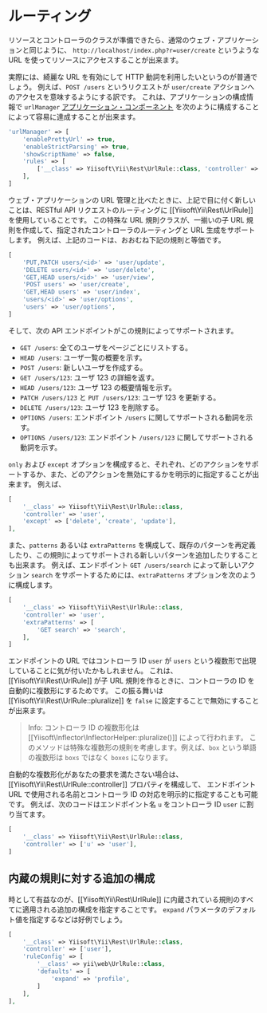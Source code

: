 ルーティング
============

リソースとコントローラのクラスが準備できたら、通常のウェブ・アプリケーションと同じように、
`http://localhost/index.php?r=user/create` というような URL を使ってリソースにアクセスすることが出来ます。

実際には、綺麗な URL を有効にして HTTP 動詞を利用したいというのが普通でしょう。
例えば、`POST /users` というリクエストが `user/create` アクションへのアクセスを意味するようにする訳です。
これは、アプリケーションの構成情報で `urlManager` [アプリケーション・コンポーネント](structure-application-components.md)
を次のように構成することによって容易に達成することが出来ます。

```php
'urlManager' => [
    'enablePrettyUrl' => true,
    'enableStrictParsing' => true,
    'showScriptName' => false,
    'rules' => [
        ['__class' => Yiisoft\Yii\Rest\UrlRule::class, 'controller' => 'user'],
    ],
]
```

ウェブ・アプリケーションの URL 管理と比べたときに、上記で目に付く新しいことは、RESTful API リクエストのルーティングに
[[Yiisoft\Yii\Rest\UrlRule]] を使用していることです。
この特殊な URL 規則クラスが、一揃いの子 URL 規則を作成して、指定されたコントローラのルーティングと URL 生成をサポートします。
例えば、上記のコードは、おおむね下記の規則と等価です。

```php
[
    'PUT,PATCH users/<id>' => 'user/update',
    'DELETE users/<id>' => 'user/delete',
    'GET,HEAD users/<id>' => 'user/view',
    'POST users' => 'user/create',
    'GET,HEAD users' => 'user/index',
    'users/<id>' => 'user/options',
    'users' => 'user/options',
]
```

そして、次の API エンドポイントがこの規則によってサポートされます。

* `GET /users`: 全てのユーザをページごとにリストする。
* `HEAD /users`: ユーザ一覧の概要を示す。
* `POST /users`: 新しいユーザを作成する。
* `GET /users/123`: ユーザ 123 の詳細を返す。
* `HEAD /users/123`: ユーザ 123 の概要情報を示す。
* `PATCH /users/123` と `PUT /users/123`: ユーザ 123 を更新する。
* `DELETE /users/123`: ユーザ 123 を削除する。
* `OPTIONS /users`: エンドポイント `/users` に関してサポートされる動詞を示す。
* `OPTIONS /users/123`: エンドポイント `/users/123` に関してサポートされる動詞を示す。

`only` および `except` オプションを構成すると、それぞれ、どのアクションをサポートするか、また、どのアクションを無効にするかを明示的に指定することが出来ます。
例えば、

```php
[
    '__class' => Yiisoft\Yii\Rest\UrlRule::class,
    'controller' => 'user',
    'except' => ['delete', 'create', 'update'],
],
```

また、`patterns` あるいは `extraPatterns` を構成して、既存のパターンを再定義したり、この規則によってサポートされる新しいパターンを追加したりすることも出来ます。
例えば、エンドポイント `GET /users/search` によって新しいアクション `search` をサポートするためには、`extraPatterns` オプションを次のように構成します。

```php
[
    '__class' => Yiisoft\Yii\Rest\UrlRule::class,
    'controller' => 'user',
    'extraPatterns' => [
        'GET search' => 'search',
    ],
]
```

エンドポイントの URL ではコントローラ ID `user` が `users` という複数形で出現していることに気が付いたかもしれません。
これは、[[Yiisoft\Yii\Rest\UrlRule]] が子 URL 規則を作るときに、コントローラの ID を自動的に複数形にするためです。
この振る舞いは [[Yiisoft\Yii\Rest\UrlRule::pluralize]] を `false` に設定することで無効にすることが出来ます。

> Info: コントローラ ID の複数形化は [[Yiisoft\Inflector\InflectorHelper::pluralize()]] によって行われます。
  このメソッドは特殊な複数形の規則を考慮します。例えば、`box` という単語の複数形は `boxs` ではなく `boxes` になります。

自動的な複数形化があなたの要求を満たさない場合は、[[Yiisoft\Yii\Rest\UrlRule::controller]] プロパティを構成して、
エンドポイント URL で使用される名前とコントローラ ID の対応を明示的に指定することも可能です。
例えば、次のコードはエンドポイント名 `u` をコントローラ ID `user` に割り当てます。
 
```php
[
    '__class' => Yiisoft\Yii\Rest\UrlRule::class,
    'controller' => ['u' => 'user'],
]
```

## 内蔵の規則に対する追加の構成

時として有益なのが、[[Yiisoft\Yii\Rest\UrlRule]] に内蔵されている規則のすべてに適用される追加の構成を指定することです。
`expand` パラメータのデフォルト値を指定するなどは好例でしょう。

```php
[
    '__class' => Yiisoft\Yii\Rest\UrlRule::class,
    'controller' => ['user'],
    'ruleConfig' => [
        '__class' => yii\web\UrlRule::class,
        'defaults' => [
            'expand' => 'profile',
        ]
    ],
],
```
